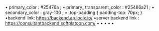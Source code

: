 • primary_color :  #25476a ;
• primary_ transparent_color :  #25486a21 ;
• secondary_color : gray-100 ;
• .top-padding {
    padding-top: 70px;
}
•backend link: https://backend.ap.loclx.io/
•server backend link : https://consultantbackend.softplatoon.com/
•
•
•
•
•
